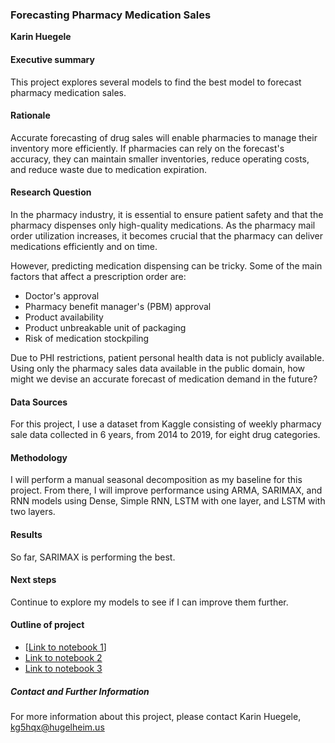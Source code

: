 ### Forecasting Pharmacy Medication Sales

**Karin Huegele**

#### Executive summary
This project explores several models to find the best model to forecast pharmacy medication sales.

#### Rationale
Accurate forecasting of drug sales will enable pharmacies to manage their inventory more efficiently. If pharmacies can rely on the forecast's accuracy, they can maintain smaller inventories, reduce operating costs, and reduce waste due to medication expiration.

#### Research Question
In the pharmacy industry, it is essential to ensure patient safety and that the pharmacy dispenses only high-quality medications. As the pharmacy mail order utilization increases, it becomes crucial that the pharmacy can deliver medications efficiently and on time.  

However, predicting medication dispensing can be tricky. Some of the main factors that affect a prescription order are:
* Doctor's approval
* Pharmacy benefit manager's (PBM) approval
* Product availability
* Product unbreakable unit of packaging
* Risk of medication stockpiling

Due to PHI restrictions, patient personal health data is not publicly available. Using only the pharmacy sales data available in the public domain, how might we devise an accurate forecast of medication demand in the future?


#### Data Sources
For this project, I use a dataset from Kaggle consisting of weekly pharmacy sale data collected in 6 years, from 2014 to 2019, for eight drug categories.

#### Methodology
I will perform a manual seasonal decomposition as my baseline for this project. From there, I will improve performance using ARMA, SARIMAX, and RNN models using Dense, Simple RNN, LSTM with one layer, and LSTM with two layers.

#### Results
So far, SARIMAX is performing the best.

#### Next steps
Continue to explore my models to see if I can improve them further.

#### Outline of project

- [[Link to notebook 1](https://github.com/kg5hqx/Capstone1/blob/master/notebook/Take-2-Module-20.ipynb)]
- [Link to notebook 2]()
- [Link to notebook 3]()


##### Contact and Further Information
For more information about this project, please contact Karin Huegele, kg5hqx@hugelheim.us
